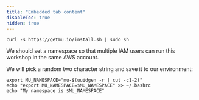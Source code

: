 ```yaml
---
title: "Embedded tab content"
disableToc: true
hidden: true
---
```


```
curl -s https://getmu.io/install.sh | sudo sh
```

We should set a namespace so that multiple IAM users can run
this workshop in the same AWS account.

We will pick a random two character string and save it to our environment:

```
export MU_NAMESPACE="mu-$(uuidgen -r | cut -c1-2)"
echo "export MU_NAMESPACE=$MU_NAMESPACE" >> ~/.bashrc
echo "My namespace is $MU_NAMESPACE"
```